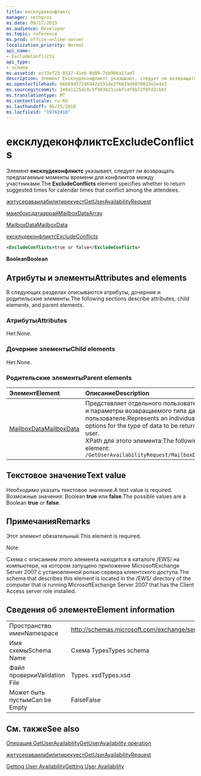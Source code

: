 ```yaml
---
title: ексклудеконфликтс
manager: sethgros
ms.date: 09/17/2015
ms.audience: Developer
ms.topic: reference
ms.prod: office-online-server
localization_priority: Normal
api_name:
- ExcludeConflicts
api_type:
- schema
ms.assetid: ec33ef23-8537-41eb-8d89-7eb906a1fad7
description: Элемент Ексклудеконфликтс указывает, следует ли возвращать предлагаемые моменты времени для конфликтов между участниками.
ms.openlocfilehash: 66b69d57246942e551de2f683949870823e2e4e1
ms.sourcegitcommit: 34041125dc8c5f993b21cebfc4f8b72f0fd2cb6f
ms.translationtype: MT
ms.contentlocale: ru-RU
ms.lasthandoff: 06/25/2018
ms.locfileid: "19762418"
---
```

# <a name="excludeconflicts"></a><span data-ttu-id="58ae4-103">ексклудеконфликтс</span><span class="sxs-lookup"><span data-stu-id="58ae4-103">ExcludeConflicts</span></span>

<span data-ttu-id="58ae4-104">Элемент **ексклудеконфликтс** указывает, следует ли возвращать предлагаемые моменты времени для конфликтов между участниками.</span><span class="sxs-lookup"><span data-stu-id="58ae4-104">The **ExcludeConflicts** element specifies whether to return suggested times for calendar times that conflict among the attendees.</span></span> 
  
[<span data-ttu-id="58ae4-105">жетусераваилабилитирекуест</span><span class="sxs-lookup"><span data-stu-id="58ae4-105">GetUserAvailabilityRequest</span></span>](getuseravailabilityrequest.md)
  
[<span data-ttu-id="58ae4-106">маилбоксдатааррай</span><span class="sxs-lookup"><span data-stu-id="58ae4-106">MailboxDataArray</span></span>](mailboxdataarray.md)
  
[<span data-ttu-id="58ae4-107">MailboxData</span><span class="sxs-lookup"><span data-stu-id="58ae4-107">MailboxData</span></span>](mailboxdata.md)
  
[<span data-ttu-id="58ae4-108">ексклудеконфликтс</span><span class="sxs-lookup"><span data-stu-id="58ae4-108">ExcludeConflicts</span></span>](excludeconflicts.md)
  
```xml
<ExcludeConflicts>true or false</ExcludeConflicts>
```

 <span data-ttu-id="58ae4-109">**Boolean**</span><span class="sxs-lookup"><span data-stu-id="58ae4-109">**Boolean**</span></span>
## <a name="attributes-and-elements"></a><span data-ttu-id="58ae4-110">Атрибуты и элементы</span><span class="sxs-lookup"><span data-stu-id="58ae4-110">Attributes and elements</span></span>

<span data-ttu-id="58ae4-111">В следующих разделах описываются атрибуты, дочерние и родительские элементы.</span><span class="sxs-lookup"><span data-stu-id="58ae4-111">The following sections describe attributes, child elements, and parent elements.</span></span>
  
### <a name="attributes"></a><span data-ttu-id="58ae4-112">Атрибуты</span><span class="sxs-lookup"><span data-stu-id="58ae4-112">Attributes</span></span>

<span data-ttu-id="58ae4-113">Нет.</span><span class="sxs-lookup"><span data-stu-id="58ae4-113">None.</span></span>
  
### <a name="child-elements"></a><span data-ttu-id="58ae4-114">Дочерние элементы</span><span class="sxs-lookup"><span data-stu-id="58ae4-114">Child elements</span></span>

<span data-ttu-id="58ae4-115">Нет.</span><span class="sxs-lookup"><span data-stu-id="58ae4-115">None.</span></span>
  
### <a name="parent-elements"></a><span data-ttu-id="58ae4-116">Родительские элементы</span><span class="sxs-lookup"><span data-stu-id="58ae4-116">Parent elements</span></span>

|<span data-ttu-id="58ae4-117">**Элемент**</span><span class="sxs-lookup"><span data-stu-id="58ae4-117">**Element**</span></span>|<span data-ttu-id="58ae4-118">**Описание**</span><span class="sxs-lookup"><span data-stu-id="58ae4-118">**Description**</span></span>|
|:-----|:-----|
|[<span data-ttu-id="58ae4-119">MailboxData</span><span class="sxs-lookup"><span data-stu-id="58ae4-119">MailboxData</span></span>](mailboxdata.md) <br/> |<span data-ttu-id="58ae4-120">Представляет отдельного пользователя почтового ящика и параметры возвращаемого типа данных об этом пользователе.</span><span class="sxs-lookup"><span data-stu-id="58ae4-120">Represents an individual mailbox user and options for the type of data to be returned about the mailbox user.</span></span>  <br/> <span data-ttu-id="58ae4-121">XPath для этого элемента:</span><span class="sxs-lookup"><span data-stu-id="58ae4-121">The following is the XPath to this element:</span></span>  <br/>  `/GetUserAvailabilityRequest/MailboxDataArray/MailboxData` <br/> |
   
## <a name="text-value"></a><span data-ttu-id="58ae4-122">Текстовое значение</span><span class="sxs-lookup"><span data-stu-id="58ae4-122">Text value</span></span>

<span data-ttu-id="58ae4-123">Необходимо указать текстовое значение.</span><span class="sxs-lookup"><span data-stu-id="58ae4-123">A text value is required.</span></span> <span data-ttu-id="58ae4-124">Возможные значения: Boolean **true** или **false**.</span><span class="sxs-lookup"><span data-stu-id="58ae4-124">The possible values are a Boolean **true** or **false**.</span></span>
  
## <a name="remarks"></a><span data-ttu-id="58ae4-125">Примечания</span><span class="sxs-lookup"><span data-stu-id="58ae4-125">Remarks</span></span>

<span data-ttu-id="58ae4-126">Этот элемент обязательный.</span><span class="sxs-lookup"><span data-stu-id="58ae4-126">This element is required.</span></span>
  
> [!NOTE]
> <span data-ttu-id="58ae4-127">Схема с описанием этого элемента находится в каталоге /EWS/ на компьютере, на котором запущено приложение MicrosoftExchange Server 2007 с установленной ролью сервера клиентского доступа.</span><span class="sxs-lookup"><span data-stu-id="58ae4-127">The schema that describes this element is located in the /EWS/ directory of the computer that is running MicrosoftExchange Server 2007 that has the Client Access server role installed.</span></span> 
  
## <a name="element-information"></a><span data-ttu-id="58ae4-128">Сведения об элементе</span><span class="sxs-lookup"><span data-stu-id="58ae4-128">Element information</span></span>

|||
|:-----|:-----|
|<span data-ttu-id="58ae4-129">Пространство имен</span><span class="sxs-lookup"><span data-stu-id="58ae4-129">Namespace</span></span>  <br/> |http://schemas.microsoft.com/exchange/services/2006/types  <br/> |
|<span data-ttu-id="58ae4-130">Имя схемы</span><span class="sxs-lookup"><span data-stu-id="58ae4-130">Schema Name</span></span>  <br/> |<span data-ttu-id="58ae4-131">Схема Types</span><span class="sxs-lookup"><span data-stu-id="58ae4-131">Types schema</span></span>  <br/> |
|<span data-ttu-id="58ae4-132">Файл проверки</span><span class="sxs-lookup"><span data-stu-id="58ae4-132">Validation File</span></span>  <br/> |<span data-ttu-id="58ae4-133">Types. xsd</span><span class="sxs-lookup"><span data-stu-id="58ae4-133">Types.xsd</span></span>  <br/> |
|<span data-ttu-id="58ae4-134">Может быть пустым</span><span class="sxs-lookup"><span data-stu-id="58ae4-134">Can be Empty</span></span>  <br/> |<span data-ttu-id="58ae4-135">False</span><span class="sxs-lookup"><span data-stu-id="58ae4-135">False</span></span>  <br/> |
   
## <a name="see-also"></a><span data-ttu-id="58ae4-136">См. также</span><span class="sxs-lookup"><span data-stu-id="58ae4-136">See also</span></span>



[<span data-ttu-id="58ae4-137">Операция GetUserAvailability</span><span class="sxs-lookup"><span data-stu-id="58ae4-137">GetUserAvailability operation</span></span>](getuseravailability-operation.md)
  
[<span data-ttu-id="58ae4-138">жетусераваилабилитирекуест</span><span class="sxs-lookup"><span data-stu-id="58ae4-138">GetUserAvailabilityRequest</span></span>](getuseravailabilityrequest.md)


[<span data-ttu-id="58ae4-139">Getting User Availability</span><span class="sxs-lookup"><span data-stu-id="58ae4-139">Getting User Availability</span></span>](http://msdn.microsoft.com/library/d4133fcb-9b0f-4e6b-aadf-a389da83516a%28Office.15%29.aspx)

